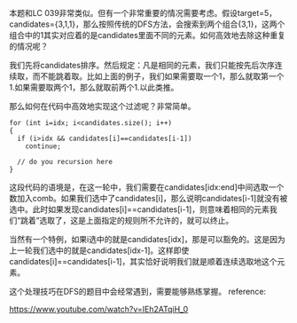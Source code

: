 本题和LC 039非常类似。但有一个非常重要的情况需要考虑。假设target=5，candidates={3,1,1}，那么按照传统的DFS方法，会搜索到两个组合{3,1}，这两个组合中的1其实对应着的是candidates里面不同的元素。如何高效地去除这种重复的情况呢？

我们先将candidates排序。然后规定：凡是相同的元素，我们只能按先后次序连续取，而不能跳着取。比如上面的例子，我们如果需要取一个1，那么就取第一个1.如果需要取两个1，那么就取前两个1.以此类推。

那么如何在代码中高效地实现这个过滤呢？非常简单。
```
for (int i=idx; i<candidates.size(); i++)
{
  if (i>idx && candidates[i]==candidates[i-1])
    continue;
  
  // do you recursion here
}
```
这段代码的语境是，在这一轮中，我们需要在candidates[idx:end]中间选取一个数加入comb。如果我们选中了candidates[i]，那么说明candidates[i-1]就没有被选中。此时如果发现candidates[i]==candidates[i-1]，则意味着相同的元素我们“跳着”选取了，这是上面指定的规则所不允许的，就可以终止。

当然有一个特例，如果i选中的就是candidates[idx]，那是可以豁免的。这是因为上一轮我们选中的就是candidates[idx-1]。这样即使candidates[i]==candidates[i-1]，其实恰好说明我们就是顺着连续选取地这个元素。

这个处理技巧在DFS的题目中会经常遇到，需要能够熟练掌握。
reference:

https://www.youtube.com/watch?v=IEh2ATqiH_0
